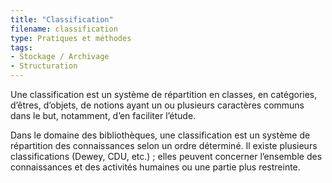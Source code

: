 ```yaml
---
title: "Classification"
filename: classification
type: Pratiques et méthodes
tags:
- Stockage / Archivage
- Structuration
---
```


Une classification est un système de répartition en classes, en catégories, d’êtres, d’objets, de notions ayant un ou plusieurs caractères communs dans le but, notamment, d’en faciliter l’étude.

Dans le domaine des bibliothèques, une classification est un système de répartition des connaissances selon un ordre déterminé. Il existe plusieurs classifications (Dewey, CDU, etc.) ; elles peuvent concerner l’ensemble des connaissances et des activités humaines ou une partie plus restreinte.

